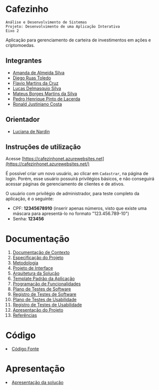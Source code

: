 # Cafezinho

`Análise e Desenvolvimento de Sistemas`  
`Projeto: Desenvolvimento de uma Aplicação Interativa`  
`Eixo 2`

Aplicação para gerenciamento de carteira de investimentos em ações e criptomoedas.

## Integrantes

* [Amanda de Almeida Silva](https://www.linkedin.com/in/amanda-de-almeida-36aa45253)
* [Diego Ruas Toledo](https://www.linkedin.com/in/diego-ruas-toledo-720b96238/)
* [Flavio Martins da Cruz](https://www.linkedin.com/in/flaviomartinscruz/)
* [Lucas Delmasquio Silva](https://www.linkedin.com/in/lucas-silva-8254611b3/)
* [Mateus Borges Martins da Silva](https://www.linkedin.com/in/mateus-mborges/)
* [Pedro Henrique Pinto de Lacerda](https://www.linkedin.com/in/pedro-henrique-pinto-de-lacerda-979ba21a8/)
* [Ronald Justiniano Costa](https://www.linkedin.com/in/ronald-justiniano/)

## Orientador

* [Luciana de Nardin](https://www.linkedin.com/in/luciana-de-nardin-3b175a209/)

## Instruções de utilização

Acesse [https://cafezinhonet.azurewebsites.net](https://cafezinhonet.azurewebsites.net/)  

É possível criar um novo usuário, ao clicar em `Cadastrar`, na página de login. Porém, esse usuário possuirá privilégios básicos, e não conseguirá acessar páginas de gerenciamento de clientes e de ativos.  

O usuário com privilégio de administrador, para teste completo da aplicação, é o seguinte:  
* CPF: **12345678910** (inserir apenas números, visto que existe uma máscara para apresentá-lo no formato "123.456.789-10")  
* Senha: **123456**

# Documentação

<ol>
<li><a href="docs/01-Documentação de Contexto.md"> Documentação de Contexto</a></li>
<li><a href="docs/02-Especificação do Projeto.md"> Especificação do Projeto</a></li>
<li><a href="docs/03-Metodologia.md"> Metodologia</a></li>
<li><a href="docs/04-Projeto de Interface.md"> Projeto de Interface</a></li>
<li><a href="docs/05-Arquitetura da Solução.md"> Arquitetura da Solução</a></li>
<li><a href="docs/06-Template Padrão da Aplicação.md"> Template Padrão da Aplicação</a></li>
<li><a href="docs/07-Programação de Funcionalidades.md"> Programação de Funcionalidades</a></li>
<li><a href="docs/08-Plano de Testes de Software.md"> Plano de Testes de Software</a></li>
<li><a href="docs/09-Registro de Testes de Software.md"> Registro de Testes de Software</a></li>
<li><a href="docs/10-Plano de Testes de Usabilidade.md"> Plano de Testes de Usabilidade</a></li>
<li><a href="docs/11-Registro de Testes de Usabilidade.md"> Registro de Testes de Usabilidade</a></li>
<li><a href="docs/12-Apresentação do Projeto.md"> Apresentação do Projeto</a></li>
<li><a href="docs/13-Referências.md"> Referências</a></li>
</ol>

# Código

<li><a href="src/"> Código Fonte</a></li>

# Apresentação

<li><a href="docs/12-Apresentação do Projeto.md"> Apresentação da solução</a></li>
